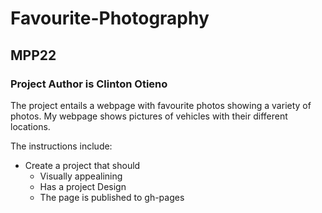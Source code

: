 # Favourite-Photography
## MPP22
### Project Author is Clinton Otieno

The project entails a webpage with favourite photos showing a variety of photos.
My webpage shows pictures of vehicles with their different locations.


The instructions include: 
  - Create a project that should 
    - Visually appealining 
    - Has a project Design
    - The page is published to gh-pages
